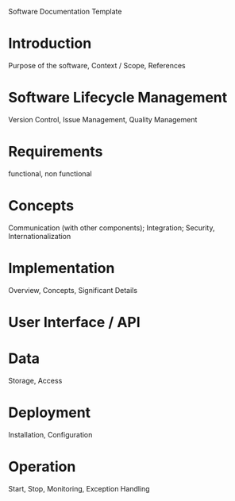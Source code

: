 Software Documentation Template

# Introduction
Purpose of the software, Context / Scope, References

# Software Lifecycle Management
Version Control, Issue Management, Quality Management

# Requirements
functional, non functional

# Concepts
Communication (with other components); Integration; Security, Internationalization 

# Implementation
Overview, Concepts, Significant Details

# User Interface / API

# Data
Storage, Access

# Deployment
Installation, Configuration

# Operation
Start, Stop, Monitoring, Exception Handling
